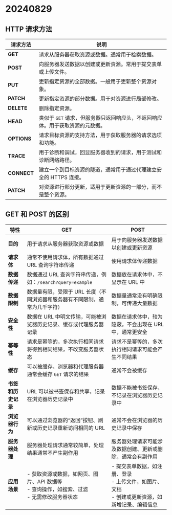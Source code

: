 # 20240829
## HTTP 请求方法
| 请求方法 | 说明                                                     |
|----------|----------------------------------------------------------|
| **GET**  | 请求从服务器获取资源或数据。通常用于检索数据。                |
| **POST** | 向服务器发送数据以创建或更新资源。常用于提交表单或上传文件。     |
| **PUT**  | 更新指定资源的全部数据。一般用于更新整个资源对象。              |
| **PATCH**| 更新指定资源的部分数据。用于对资源进行局部修改。                |
| **DELETE**| 删除指定资源。                                          |
| **HEAD** | 类似于 `GET` 请求，但服务器只返回响应头，不返回响应体。用于获取资源的元数据。 |
| **OPTIONS**| 请求目标资源的支持方法，用于获取服务器的请求选项和功能。         |
| **TRACE** | 用于诊断和调试，回显服务器收到的请求，用于测试和诊断网络路径。       |
| **CONNECT**| 建立一个到目标资源的隧道，通常用于通过代理建立安全的 HTTPS 连接。  |
| **PATCH** | 对资源进行部分更新，适用于更新资源的一部分，而不是整个资源。        |

## GET 和 POST 的区别
 | 特性                | GET                                           | POST                                          |
|---------------------|-----------------------------------------------|----------------------------------------------|
| **目的**            | 用于请求从服务器获取资源或数据                     | 用于向服务器发送数据以创建或更新资源              |
| **请求体**          | 通常不使用请求体，所有数据通过 URL 查询字符串传递 | 使用请求体传递数据                           |
| **数据传递**        | 数据通过 URL 查询字符串传递，例如：`/search?query=example` | 数据放在请求体中，不显示在 URL 中             |
| **数据限制**        | 数据量有限，受限于 URL 长度（不同浏览器和服务器有不同限制，通常为几千字符） | 数据量通常没有明确限制，可传递大量数据         |
| **安全性**          | 数据在 URL 中明文传输，可能被浏览器历史记录、缓存或代理服务器记录 | 数据在请求体中，较为隐蔽，不会出现在 URL 中，通常更安全 |
| **幂等性**          | 请求是幂等的，多次执行相同请求将得到相同结果，不改变服务器状态 | 请求不是幂等的，多次执行相同请求可能会产生不同结果 |
| **缓存**            | 可以被缓存，浏览器和代理服务器通常会缓存 `GET` 请求的结果 | 通常不会被缓存                              |
| **书签和历史记录**  | URL 可以被书签保存和共享，记录在浏览器历史记录中 | 数据不能被书签保存，不记录在浏览器历史记录中   |
| **浏览器行为**      | 可以通过浏览器的“返回”按钮、刷新或历史记录重新访问相同的 URL | 通常不会在浏览器的历史记录中保存               |
| **服务器处理**      | 服务器处理请求通常较简单，处理结果通常不产生副作用 | 服务器处理请求可能涉及数据创建、更新或删除，通常会有副作用 |
| **应用场景**        | - 获取资源或数据，如网页、图片、API 数据等<br>- 查询操作，如搜索、过滤<br>- 无需修改服务器状态 | - 提交表单数据，如注册、登录<br>- 上传文件，如图片、文档<br>- 创建或更新资源，如新增记录、编辑信息 |
